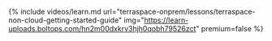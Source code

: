 {% include videos/learn.md
     url="terraspace-onprem/lessons/terraspace-non-cloud-getting-started-guide"
     img="https://learn-uploads.boltops.com/hn2m00dxkrv3hjh0qobh79526zct"
     premium=false %}
